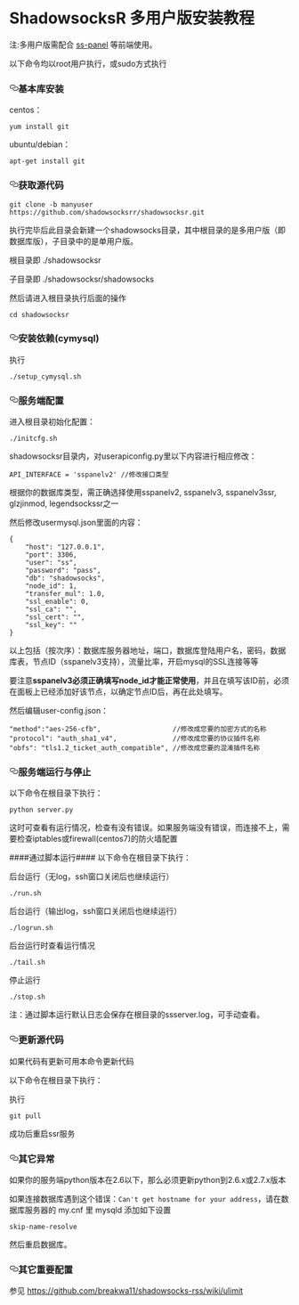 # ShadowsocksR 多用户版安装教程
<p>注:多用户版需配合 <a href="https://github.com/orvice/ss-panel">ss-panel</a> 等前端使用。</p>
<p>以下命令均以root用户执行，或sudo方式执行</p>
<h3>
<a id="user-content-基本库安装" class="anchor" href="#%E5%9F%BA%E6%9C%AC%E5%BA%93%E5%AE%89%E8%A3%85" aria-hidden="true"><svg aria-hidden="true" class="octicon octicon-link" height="16" version="1.1" viewbox="0 0 16 16" width="16"><path fill-rule="evenodd" d="M4 9h1v1H4c-1.5 0-3-1.69-3-3.5S2.55 3 4 3h4c1.45 0 3 1.69 3 3.5 0 1.41-.91 2.72-2 3.25V8.59c.58-.45 1-1.27 1-2.09C10 5.22 8.98 4 8 4H4c-.98 0-2 1.22-2 2.5S3 9 4 9zm9-3h-1v1h1c1 0 2 1.22 2 2.5S13.98 12 13 12H9c-.98 0-2-1.22-2-2.5 0-.83.42-1.64 1-2.09V6.25c-1.09.53-2 1.84-2 3.25C6 11.31 7.55 13 9 13h4c1.45 0 3-1.69 3-3.5S14.5 6 13 6z"></path></svg></a>基本库安装</h3>
<p>centos：</p>
<pre><code>yum install git
</code></pre>
<p>ubuntu/debian：</p>
<pre><code>apt-get install git
</code></pre>
<h3>
<a id="user-content-获取源代码" class="anchor" href="#%E8%8E%B7%E5%8F%96%E6%BA%90%E4%BB%A3%E7%A0%81" aria-hidden="true"><svg aria-hidden="true" class="octicon octicon-link" height="16" version="1.1" viewbox="0 0 16 16" width="16"><path fill-rule="evenodd" d="M4 9h1v1H4c-1.5 0-3-1.69-3-3.5S2.55 3 4 3h4c1.45 0 3 1.69 3 3.5 0 1.41-.91 2.72-2 3.25V8.59c.58-.45 1-1.27 1-2.09C10 5.22 8.98 4 8 4H4c-.98 0-2 1.22-2 2.5S3 9 4 9zm9-3h-1v1h1c1 0 2 1.22 2 2.5S13.98 12 13 12H9c-.98 0-2-1.22-2-2.5 0-.83.42-1.64 1-2.09V6.25c-1.09.53-2 1.84-2 3.25C6 11.31 7.55 13 9 13h4c1.45 0 3-1.69 3-3.5S14.5 6 13 6z"></path></svg></a>获取源代码</h3>
<p><code>git clone -b manyuser https://github.com/shadowsocksrr/shadowsocksr.git</code></p>
<p>执行完毕后此目录会新建一个shadowsocks目录，其中根目录的是多用户版（即数据库版），子目录中的是单用户版。</p>
<p>根目录即 ./shadowsocksr</p>
<p>子目录即 ./shadowsocksr/shadowsocks</p>
<p>然后请进入根目录执行后面的操作</p>
<pre><code>cd shadowsocksr
</code></pre>
<h3>
<a id="user-content-安装依赖cymysql" class="anchor" href="#%E5%AE%89%E8%A3%85%E4%BE%9D%E8%B5%96cymysql" aria-hidden="true"><svg aria-hidden="true" class="octicon octicon-link" height="16" version="1.1" viewbox="0 0 16 16" width="16"><path fill-rule="evenodd" d="M4 9h1v1H4c-1.5 0-3-1.69-3-3.5S2.55 3 4 3h4c1.45 0 3 1.69 3 3.5 0 1.41-.91 2.72-2 3.25V8.59c.58-.45 1-1.27 1-2.09C10 5.22 8.98 4 8 4H4c-.98 0-2 1.22-2 2.5S3 9 4 9zm9-3h-1v1h1c1 0 2 1.22 2 2.5S13.98 12 13 12H9c-.98 0-2-1.22-2-2.5 0-.83.42-1.64 1-2.09V6.25c-1.09.53-2 1.84-2 3.25C6 11.31 7.55 13 9 13h4c1.45 0 3-1.69 3-3.5S14.5 6 13 6z"></path></svg></a>安装依赖(cymysql)</h3>
<p>执行</p>
<pre><code>./setup_cymysql.sh
</code></pre>
<h3>
<a id="user-content-服务端配置" class="anchor" href="#%E6%9C%8D%E5%8A%A1%E7%AB%AF%E9%85%8D%E7%BD%AE" aria-hidden="true"><svg aria-hidden="true" class="octicon octicon-link" height="16" version="1.1" viewbox="0 0 16 16" width="16"><path fill-rule="evenodd" d="M4 9h1v1H4c-1.5 0-3-1.69-3-3.5S2.55 3 4 3h4c1.45 0 3 1.69 3 3.5 0 1.41-.91 2.72-2 3.25V8.59c.58-.45 1-1.27 1-2.09C10 5.22 8.98 4 8 4H4c-.98 0-2 1.22-2 2.5S3 9 4 9zm9-3h-1v1h1c1 0 2 1.22 2 2.5S13.98 12 13 12H9c-.98 0-2-1.22-2-2.5 0-.83.42-1.64 1-2.09V6.25c-1.09.53-2 1.84-2 3.25C6 11.31 7.55 13 9 13h4c1.45 0 3-1.69 3-3.5S14.5 6 13 6z"></path></svg></a>服务端配置</h3>
<p>进入根目录初始化配置：</p>
<pre><code>./initcfg.sh
</code></pre>
<p>shadowsocksr目录内，对userapiconfig.py里以下内容进行相应修改：</p>
<pre><code>API_INTERFACE = 'sspanelv2' //修改接口类型
</code></pre>
<p>根据你的数据库类型，需正确选择使用sspanelv2, sspanelv3, sspanelv3ssr, glzjinmod, legendsockssr之一</p>
<p>然后修改usermysql.json里面的内容：</p>
<pre><code>{
    "host": "127.0.0.1",
    "port": 3306,
    "user": "ss",
    "password": "pass",
    "db": "shadowsocks",
    "node_id": 1,
    "transfer_mul": 1.0,
    "ssl_enable": 0,
    "ssl_ca": "",
    "ssl_cert": "",
    "ssl_key": ""
}
</code></pre>
<p>以上包括（按次序）：数据库服务器地址，端口，数据库登陆用户名，密码，数据库表，节点ID（sspanelv3支持），流量比率，开启mysql的SSL连接等等</p>
<p>要注意<strong>sspanelv3必须正确填写node_id才能正常使用</strong>，并且在填写该ID前，必须在面板上已经添加好该节点，以确定节点ID后，再在此处填写。</p>
<p>然后编辑user-config.json：</p>
<pre><code>"method":"aes-256-cfb",                  //修改成您要的加密方式的名称
"protocol": "auth_sha1_v4",              //修改成您要的协议插件名称
"obfs": "tls1.2_ticket_auth_compatible", //修改成您要的混淆插件名称
</code></pre>
<h3>
<a id="user-content-服务端运行与停止" class="anchor" href="#%E6%9C%8D%E5%8A%A1%E7%AB%AF%E8%BF%90%E8%A1%8C%E4%B8%8E%E5%81%9C%E6%AD%A2" aria-hidden="true"><svg aria-hidden="true" class="octicon octicon-link" height="16" version="1.1" viewbox="0 0 16 16" width="16"><path fill-rule="evenodd" d="M4 9h1v1H4c-1.5 0-3-1.69-3-3.5S2.55 3 4 3h4c1.45 0 3 1.69 3 3.5 0 1.41-.91 2.72-2 3.25V8.59c.58-.45 1-1.27 1-2.09C10 5.22 8.98 4 8 4H4c-.98 0-2 1.22-2 2.5S3 9 4 9zm9-3h-1v1h1c1 0 2 1.22 2 2.5S13.98 12 13 12H9c-.98 0-2-1.22-2-2.5 0-.83.42-1.64 1-2.09V6.25c-1.09.53-2 1.84-2 3.25C6 11.31 7.55 13 9 13h4c1.45 0 3-1.69 3-3.5S14.5 6 13 6z"></path></svg></a>服务端运行与停止</h3>
<p>以下命令在根目录下执行：</p>
<pre><code>python server.py
</code></pre>
<p>这时可查看有运行情况，检查有没有错误。如果服务端没有错误，而连接不上，需要检查iptables或firewall(centos7)的防火墙配置</p>
<p>####通过脚本运行####
以下命令在根目录下执行：</p>
<p>后台运行（无log，ssh窗口关闭后也继续运行）</p>
<p><code>./run.sh</code></p>
<p>后台运行（输出log，ssh窗口关闭后也继续运行）</p>
<p><code>./logrun.sh</code></p>
<p>后台运行时查看运行情况</p>
<p><code>./tail.sh</code></p>
<p>停止运行</p>
<p><code>./stop.sh</code></p>
<p>注：通过脚本运行默认日志会保存在根目录的ssserver.log，可手动查看。</p>
<h3>
<a id="user-content-更新源代码" class="anchor" href="#%E6%9B%B4%E6%96%B0%E6%BA%90%E4%BB%A3%E7%A0%81" aria-hidden="true"><svg aria-hidden="true" class="octicon octicon-link" height="16" version="1.1" viewbox="0 0 16 16" width="16"><path fill-rule="evenodd" d="M4 9h1v1H4c-1.5 0-3-1.69-3-3.5S2.55 3 4 3h4c1.45 0 3 1.69 3 3.5 0 1.41-.91 2.72-2 3.25V8.59c.58-.45 1-1.27 1-2.09C10 5.22 8.98 4 8 4H4c-.98 0-2 1.22-2 2.5S3 9 4 9zm9-3h-1v1h1c1 0 2 1.22 2 2.5S13.98 12 13 12H9c-.98 0-2-1.22-2-2.5 0-.83.42-1.64 1-2.09V6.25c-1.09.53-2 1.84-2 3.25C6 11.31 7.55 13 9 13h4c1.45 0 3-1.69 3-3.5S14.5 6 13 6z"></path></svg></a>更新源代码</h3>
<p>如果代码有更新可用本命令更新代码</p>
<p>以下命令在根目录下执行：</p>
<p>执行</p>
<p><code>git pull</code></p>
<p>成功后重启ssr服务</p>
<h3>
<a id="user-content-其它异常" class="anchor" href="#%E5%85%B6%E5%AE%83%E5%BC%82%E5%B8%B8" aria-hidden="true"><svg aria-hidden="true" class="octicon octicon-link" height="16" version="1.1" viewbox="0 0 16 16" width="16"><path fill-rule="evenodd" d="M4 9h1v1H4c-1.5 0-3-1.69-3-3.5S2.55 3 4 3h4c1.45 0 3 1.69 3 3.5 0 1.41-.91 2.72-2 3.25V8.59c.58-.45 1-1.27 1-2.09C10 5.22 8.98 4 8 4H4c-.98 0-2 1.22-2 2.5S3 9 4 9zm9-3h-1v1h1c1 0 2 1.22 2 2.5S13.98 12 13 12H9c-.98 0-2-1.22-2-2.5 0-.83.42-1.64 1-2.09V6.25c-1.09.53-2 1.84-2 3.25C6 11.31 7.55 13 9 13h4c1.45 0 3-1.69 3-3.5S14.5 6 13 6z"></path></svg></a>其它异常</h3>
<p>如果你的服务端python版本在2.6以下，那么必须更新python到2.6.x或2.7.x版本</p>
<p>如果连接数据库遇到这个错误：<code>Can't get hostname for your address</code>，请在数据库服务器的 my.cnf 里 mysqld 添加如下设置</p>
<p><code>skip-name-resolve</code></p>
<p>然后重启数据库。</p>
<h3>
<a id="user-content-其它重要配置" class="anchor" href="#%E5%85%B6%E5%AE%83%E9%87%8D%E8%A6%81%E9%85%8D%E7%BD%AE" aria-hidden="true"><svg aria-hidden="true" class="octicon octicon-link" height="16" version="1.1" viewbox="0 0 16 16" width="16"><path fill-rule="evenodd" d="M4 9h1v1H4c-1.5 0-3-1.69-3-3.5S2.55 3 4 3h4c1.45 0 3 1.69 3 3.5 0 1.41-.91 2.72-2 3.25V8.59c.58-.45 1-1.27 1-2.09C10 5.22 8.98 4 8 4H4c-.98 0-2 1.22-2 2.5S3 9 4 9zm9-3h-1v1h1c1 0 2 1.22 2 2.5S13.98 12 13 12H9c-.98 0-2-1.22-2-2.5 0-.83.42-1.64 1-2.09V6.25c-1.09.53-2 1.84-2 3.25C6 11.31 7.55 13 9 13h4c1.45 0 3-1.69 3-3.5S14.5 6 13 6z"></path></svg></a>其它重要配置</h3>
<p>参见 <a href="https://github.com/breakwa11/shadowsocks-rss/wiki/ulimit">https://github.com/breakwa11/shadowsocks-rss/wiki/ulimit</a></p>